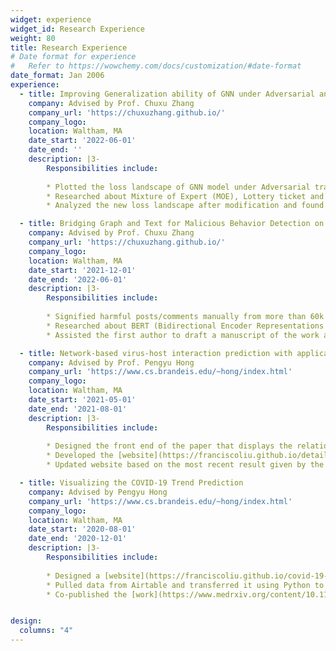 ```yaml
---
widget: experience
widget_id: Research Experience
weight: 80
title: Research Experience
# Date format for experience
#   Refer to https://wowchemy.com/docs/customization/#date-format
date_format: Jan 2006
experience:
  - title: Improving Generalization ability of GNN under Adversarial and Fairness Training
    company: Advised by Prof. Chuxu Zhang
    company_url: 'https://chuxuzhang.github.io/'
    company_logo: 
    location: Waltham, MA
    date_start: '2022-06-01'
    date_end: ''
    description: |3-
        Responsibilities include:
        
        * Plotted the loss landscape of GNN model under Adversarial training and Fairness data to compare the difference with regular GNN model. 
        * Researched about Mixture of Expert (MOE), Lottery ticket and model sparsity. Later, attempted to improve the generalization ability of GNN model under                   Adversarial training and Fairness data setup.
        * Analyzed the new loss landscape after modification and found the possible reason of such transformation. 

  - title: Bridging Graph and Text for Malicious Behavior Detection on Social Media
    company: Advised by Prof. Chuxu Zhang
    company_url: 'https://chuxuzhang.github.io/'
    company_logo: 
    location: Waltham, MA
    date_start: '2021-12-01'
    date_end: '2022-06-01'
    description: |3-
        Responsibilities include:
        
        * Signified harmful posts/comments manually from more than 60k posts on Twitter to be served as training samples in the fine-tuning process of the model.
        * Researched about BERT (Bidirectional Encoder Representations from Transformers) and helped rebuild the baseline for the project; later fine-tuned the model           to reach its best performance.
        * Assisted the first author to draft a manuscript of the work and submitted to ICDM conference. 

  - title: Network-based virus-host interaction prediction with application to SARS-CoV-2
    company: Advised by Prof. Pengyu Hong
    company_url: 'https://www.cs.brandeis.edu/~hong/index.html'
    company_logo: 
    location: Waltham, MA
    date_start: '2021-05-01'
    date_end: '2021-08-01'
    description: |3-
        Responsibilities include:
        
        * Designed the front end of the paper that displays the relationship between the protein groups of different types of coronavirus with different hosts.                   Further, by taking advantage of machine learning, the paper presented a prediction of other connections between those two protein groups.
        * Developed the [website](https://franciscoliu.github.io/detailed-virus-host.github.io/) through HTML, CSS, AJAX, Java, JQuery, etc. Imported the previous work           data of the paper from [github](https://github.com/hangyu98/IMSP). (Simple version of the [website](https://franciscoliu.github.io/francisco.github.io-virus-host/))
        * Updated website based on the most recent result given by the algorithm. 

  - title: Visualizing the COVID-19 Trend Prediction
    company: Advised by Pengyu Hong
    company_url: 'https://www.cs.brandeis.edu/~hong/index.html'
    company_logo: 
    location: Waltham, MA
    date_start: '2020-08-01'
    date_end: '2020-12-01'
    description: |3-
        Responsibilities include:
        
        * Designed a [website](https://franciscoliu.github.io/covid-19-prediction.github.io/) to hold data of a machine learning algorithm that predicted the                     COVID-19 trend based on the ground truth using Javascript, HTML, CSS, AJAX, Python. 
        * Pulled data from Airtable and transferred it using Python to make it compatible with the website. Later combined with front end to be user friendly.
        * Co-published the [work](https://www.medrxiv.org/content/10.1101/2021.01.04.21249218v1.full) to medRxiv. 


design:
  columns: "4"
---
```


